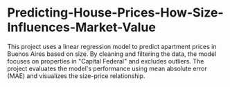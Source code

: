 # Predicting-House-Prices-How-Size-Influences-Market-Value
This project uses a linear regression model to predict apartment prices in Buenos Aires based on size. By cleaning and filtering the data, the model focuses on properties in "Capital Federal" and excludes outliers. The project evaluates the model's performance using mean absolute error (MAE) and visualizes the size-price relationship.
